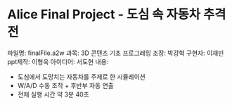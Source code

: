 # Alice Final Project - 도심 속 자동차 추격전

파일명: finalFile.a2w
과목: 3D 콘텐츠 기초 프로그래밍
조장: 박강혁
구현자: 이재빈
ppt제작: 이형욱
아이디어: 서도현
내용:
  - 도심에서 도망치는 자동차를 주제로 한 시뮬레이션
  - W/A/D 수동 조작 + 후반부 자동 연출
  - 전체 실행 시간 약 3분 40초

